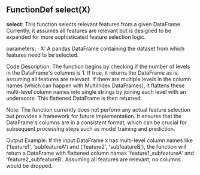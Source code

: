 ## FunctionDef select(X)
**select**: This function selects relevant features from a given DataFrame. Currently, it assumes all features are relevant but is designed to be expanded for more sophisticated feature selection logic.

parameters:
· X: A pandas DataFrame containing the dataset from which features need to be selected.

Code Description: The function begins by checking if the number of levels in the DataFrame's columns is 1. If true, it returns the DataFrame as is, assuming all features are relevant. If there are multiple levels in the column names (which can happen with MultiIndex DataFrames), it flattens these multi-level column names into single strings by joining each level with an underscore. This flattened DataFrame is then returned.

Note: The function currently does not perform any actual feature selection but provides a framework for future implementation. It ensures that the DataFrame's columns are in a consistent format, which can be crucial for subsequent processing steps such as model training and prediction.

Output Example: If the input DataFrame `X` has multi-level column names like ('feature1', 'subfeatureA') and ('feature2', 'subfeatureB'), the function will return a DataFrame with flattened column names 'feature1_subfeatureA' and 'feature2_subfeatureB'. Assuming all features are relevant, no columns would be dropped.
